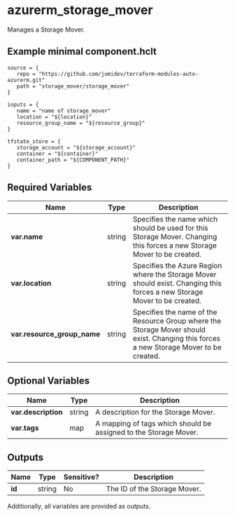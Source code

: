 # azurerm_storage_mover

Manages a Storage Mover.

## Example minimal component.hclt

```hcl
source = {
   repo = "https://github.com/jumidev/terraform-modules-auto-azurerm.git" 
   path = "storage_mover/storage_mover" 
}

inputs = {
   name = "name of storage_mover" 
   location = "${location}" 
   resource_group_name = "${resource_group}" 
}

tfstate_store = {
   storage_account = "${storage_account}" 
   container = "${container}" 
   container_path = "${COMPONENT_PATH}" 
}

```

## Required Variables

| Name | Type |  Description |
| ---- | --------- |  ----------- |
| **var.name** | string |  Specifies the name which should be used for this Storage Mover. Changing this forces a new Storage Mover to be created. | 
| **var.location** | string |  Specifies the Azure Region where the Storage Mover should exist. Changing this forces a new Storage Mover to be created. | 
| **var.resource_group_name** | string |  Specifies the name of the Resource Group where the Storage Mover should exist. Changing this forces a new Storage Mover to be created. | 

## Optional Variables

| Name | Type |  Description |
| ---- | --------- |  ----------- |
| **var.description** | string |  A description for the Storage Mover. | 
| **var.tags** | map |  A mapping of tags which should be assigned to the Storage Mover. | 



## Outputs

| Name | Type | Sensitive? | Description |
| ---- | ---- | --------- | --------- |
| **id** | string | No  | The ID of the Storage Mover. | 

Additionally, all variables are provided as outputs.

